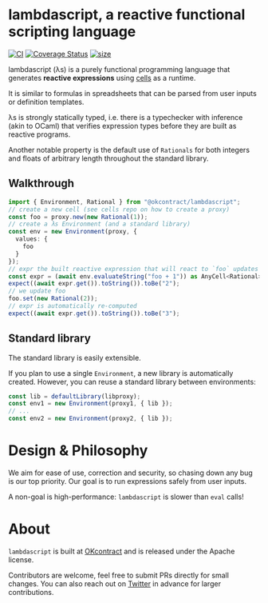 # lambdascript, a reactive functional scripting language

[![CI](https://github.com/okcontract/lambdascript/actions/workflows/main.yml/badge.svg)](https://github.com/okcontract/lambdascript/actions?query=branch%3Amain++)
[![Coverage Status](https://coveralls.io/repos/github/okcontract/lambdascript/badge.svg?branch=main)](https://coveralls.io/github/okcontract/lambdascript?branch=main)
[![size](https://deno.bundlejs.com/badge?q=@okcontract/lambdascript)](https://bundlephobia.com/package/@okcontract/lambdascript)

lambdascript (λs) is a purely functional programming language that generates
**reactive expressions** using [cells](https://github.com/okcontract/cells) as
a runtime.

It is similar to formulas in spreadsheets that can be parsed from user inputs
or definition templates.

λs is strongly statically typed, i.e. there is a typechecker with inference
(akin to OCaml) that verifies expression types before they are built as
reactive programs.

Another notable property is the default use of `Rationals` for both integers
and floats of arbitrary length throughout the standard library.

## Walkthrough

```ts
import { Environment, Rational } from "@okcontract/lambdascript";
// create a new cell (see cells repo on how to create a proxy)
const foo = proxy.new(new Rational(1));
// create a λs Environment (and a standard library)
const env = new Environment(proxy, {
  values: {
    foo
  }
});
// expr the built reactive expression that will react to `foo` updates
const expr = (await env.evaluateString("foo + 1")) as AnyCell<Rational>; // λs types are not known to TypeScript
expect((await expr.get()).toString()).toBe("2");
// we update foo
foo.set(new Rational(2));
// expr is automatically re-computed
expect((await expr.get()).toString()).toBe("3");
```

## Standard library

The standard library is easily extensible.

If you plan to use a single `Environment`, a new library is automatically
created. However, you can reuse a standard library between environments:

```ts
const lib = defaultLibrary(libproxy);
const env1 = new Environment(proxy1, { lib });
// ...
const env2 = new Environment(proxy2, { lib });
```

# Design & Philosophy

We aim for ease of use, correction and security, so chasing down any bug is
our top priority. Our goal is to run expressions safely from user inputs.

A non-goal is high-performance: `lambdascript` is slower than `eval` calls!

# About

`lambdascript` is built at [OKcontract](https://okcontract.com) and is
released under the Apache license.

Contributors are welcome, feel free to submit PRs directly for small changes.
You can also reach out on [Twitter](https://x.com/okcontract) in advance for larger
contributions.
